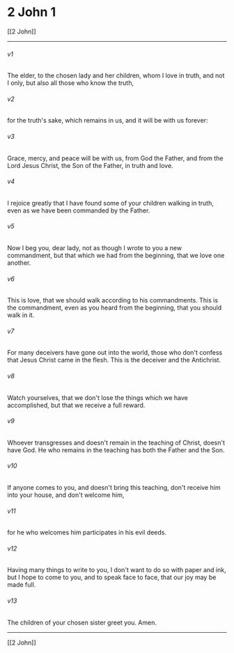 # 2 John 1

[[2 John]]
***



###### v1 
The elder, to the chosen lady and her children, whom I love in truth, and not I only, but also all those who know the truth, 

###### v2 
for the truth's sake, which remains in us, and it will be with us forever: 

###### v3 
Grace, mercy, and peace will be with us, from God the Father, and from the Lord Jesus Christ, the Son of the Father, in truth and love. 

###### v4 
I rejoice greatly that I have found some of your children walking in truth, even as we have been commanded by the Father. 

###### v5 
Now I beg you, dear lady, not as though I wrote to you a new commandment, but that which we had from the beginning, that we love one another. 

###### v6 
This is love, that we should walk according to his commandments. This is the commandment, even as you heard from the beginning, that you should walk in it. 

###### v7 
For many deceivers have gone out into the world, those who don't confess that Jesus Christ came in the flesh. This is the deceiver and the Antichrist. 

###### v8 
Watch yourselves, that we don't lose the things which we have accomplished, but that we receive a full reward. 

###### v9 
Whoever transgresses and doesn't remain in the teaching of Christ, doesn't have God. He who remains in the teaching has both the Father and the Son. 

###### v10 
If anyone comes to you, and doesn't bring this teaching, don't receive him into your house, and don't welcome him, 

###### v11 
for he who welcomes him participates in his evil deeds. 

###### v12 
Having many things to write to you, I don't want to do so with paper and ink, but I hope to come to you, and to speak face to face, that our joy may be made full. 

###### v13 
The children of your chosen sister greet you. Amen.

***
[[2 John]]

